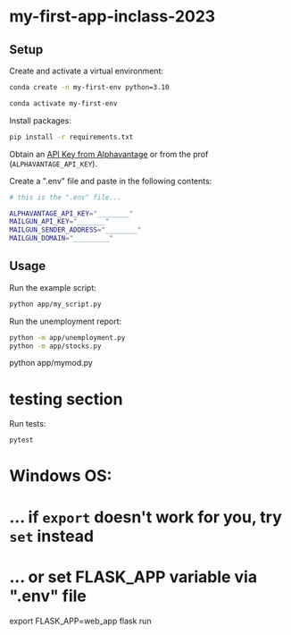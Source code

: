 # my-first-app-inclass-2023




## Setup

Create and activate a virtual environment:

```sh
conda create -n my-first-env python=3.10

conda activate my-first-env
```


Install packages:

```sh
pip install -r requirements.txt
```

Obtain an [API Key from Alphavantage](https://www.alphavantage.co/support/#api-key) or from the prof (`ALPHAVANTAGE_API_KEY`).

Create a ".env" file and paste in the following contents:

```sh
# this is the ".env" file...

ALPHAVANTAGE_API_KEY="________"
MAILGUN_API_KEY="_______"
MAILGUN_SENDER_ADDRESS="________"
MAILGUN_DOMAIN="_________"
```

## Usage

Run the example script:

```sh
python app/my_script.py
```

Run the unemployment report:

```sh
python -m app/unemployment.py
python -m app/stocks.py
```
python app/mymod.py

# testing section

Run tests:

```sh
pytest
```

# Windows OS:
# ... if `export` doesn't work for you, try `set` instead
# ... or set FLASK_APP variable via ".env" file

export FLASK_APP=web_app
flask run




